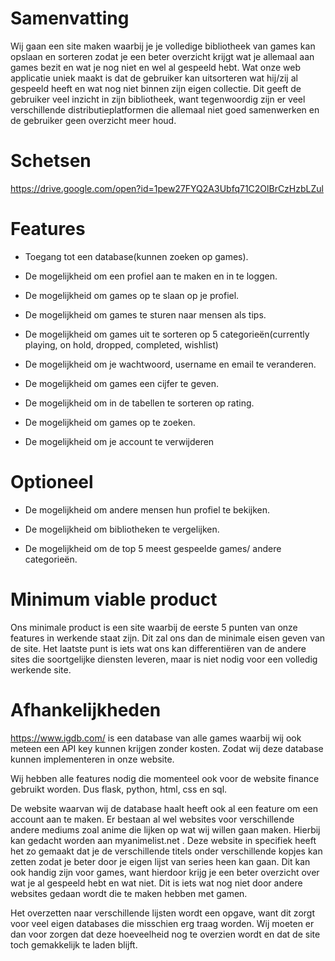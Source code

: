 # Samenvatting

Wij gaan een site maken waarbij je je volledige bibliotheek van games kan opslaan en sorteren zodat je een beter overzicht krijgt wat je allemaal aan games bezit en wat je nog niet en wel al gespeeld hebt. Wat onze web applicatie uniek maakt is dat de gebruiker kan uitsorteren wat hij/zij al gespeeld heeft en wat nog niet binnen zijn eigen collectie. Dit geeft de gebruiker veel inzicht in zijn bibliotheek, want tegenwoordig zijn er veel verschillende distributieplatformen die allemaal niet goed samenwerken en de gebruiker geen overzicht meer houd.

# Schetsen

https://drive.google.com/open?id=1pew27FYQ2A3Ubfq71C2OlBrCzHzbLZul

# Features

- Toegang tot een database(kunnen zoeken op games).

- De mogelijkheid om een profiel aan te maken en in te loggen.

- De mogelijkheid om games op te slaan op je profiel.

- De mogelijkheid om games te sturen naar mensen als tips.

- De mogelijkheid om games uit te sorteren op 5 categorieën(currently playing, on hold, dropped, completed, wishlist)

- De mogelijkheid om je wachtwoord, username en email te veranderen.

- De mogelijkheid om games een cijfer te geven.

- De mogelijkheid om in de tabellen te sorteren op rating.

- De mogelijkheid om games op te zoeken.

- De mogelijkheid om je account te verwijderen

# Optioneel

- De mogelijkheid om andere mensen hun profiel te bekijken.

- De mogelijkheid om bibliotheken te vergelijken.

- De mogelijkheid om de top 5 meest gespeelde games/ andere categorieën.

# Minimum viable product

Ons minimale product is een site waarbij de eerste 5 punten van onze features in werkende staat zijn. Dit zal ons dan de minimale eisen geven van de site. Het laatste punt is iets wat ons kan differentiëren van de andere sites die soortgelijke diensten leveren, maar is niet nodig voor een volledig werkende site.

# Afhankelijkheden

https://www.igdb.com/ is een database van alle games waarbij wij ook meteen een API key kunnen krijgen zonder kosten. Zodat wij deze database kunnen implementeren in onze website.

Wij hebben alle features nodig die momenteel ook voor de website finance gebruikt worden.  Dus flask, python, html, css en sql.

De website waarvan wij de database haalt heeft ook al een feature om een account aan te maken.  Er bestaan al wel websites voor verschillende andere mediums zoal anime die lijken op wat wij willen gaan maken. Hierbij kan gedacht worden aan myanimelist.net . Deze website in specifiek heeft het zo gemaakt dat je de verschillende titels onder verschillende kopjes kan zetten zodat je beter door je eigen lijst van series heen kan gaan. Dit kan ook handig zijn voor games, want hierdoor krijg je een beter overzicht over wat je al gespeeld hebt en wat niet. Dit is iets wat nog niet door andere websites gedaan wordt die te maken hebben met gamen.

Het overzetten naar verschillende lijsten wordt een opgave, want dit zorgt voor veel eigen databases die misschien erg traag worden. Wij moeten er dan voor zorgen dat deze hoeveelheid nog te overzien wordt en dat de site toch gemakkelijk te laden blijft.
